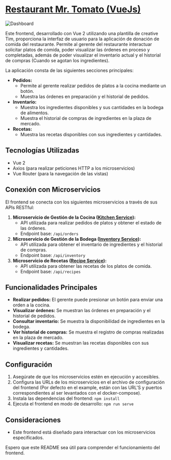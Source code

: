 # [Restaurant Mr. Tomato (VueJs)](https://github.com/sabaz120/vue-restaurant)

![Dashboard](https://i.ibb.co/cc5mCTCd/restaurant-mr-tomato.png)

Este frontend, desarrollado con Vue 2 utilizando una plantilla de creative Tim, proporciona la interfaz de usuario para la aplicación de donación de comida del restaurante. Permite al gerente del restaurante interactuar solicitar platos de comida, poder visualizar las órdenes en proceso y completadas, además de poder visualizar el inventario actual y el historial de compras (Cuando se agotan los ingredientes).

La aplicación consta de las siguientes secciones principales:

* **Pedidos:**
    * Permite al gerente realizar pedidos de platos a la cocina mediante un botón.
    * Muestra las órdenes en preparación y el historial de pedidos.
* **Inventario:**
    * Muestra los ingredientes disponibles y sus cantidades en la bodega de alimentos.
    * Muestra el historial de compras de ingredientes en la plaza de mercado.
* **Recetas:**
    * Muestra las recetas disponibles con sus ingredientes y cantidades.

## Tecnologías Utilizadas

* Vue 2
* Axios (para realizar peticiones HTTP a los microservicios)
* Vue Router (para la navegación de las vistas)

## Conexión con Microservicios

El frontend se conecta con los siguientes microservicios a través de sus APIs RESTful:

1.  **Microservicio de Gestión de la Cocina ([Kitchen Service](https://github.com/sabaz120/ms-kitchen)):**
    * API utilizada para realizar pedidos de platos y obtener el estado de las órdenes.
    * Endpoint base: `/api/orders`
2.  **Microservicio de Gestión de la Bodega ([Inventory Service](https://github.com/sabaz120/ms_inventory)):**
    * API utilizada para obtener el inventario de ingredientes y el historial de compras.
    * Endpoint base: `/api/inventory`
3.  **Microservicio de Recetas ([Recipe Service](https://github.com/sabaz120/ms_recipes)):**
    * API utilizada para obtener las recetas de los platos de comida.
    * Endpoint base: `/api/recipes`

## Funcionalidades Principales

* **Realizar pedidos:** El gerente puede presionar un botón para enviar una orden a la cocina.
* **Visualizar órdenes:** Se muestran las órdenes en preparación y el historial de pedidos.
* **Consultar inventario:** Se muestra la disponibilidad de ingredientes en la bodega.
* **Ver historial de compras:** Se muestra el registro de compras realizadas en la plaza de mercado.
* **Visualizar recetas:** Se muestran las recetas disponibles con sus ingredientes y cantidades.

## Configuración

1.  Asegúrate de que los microservicios estén en ejecución y accesibles.
2.  Configura las URLs de los microservicios en el archivo de configuración del frontend (Por defecto en el example, están con las URL'S y puertos correspondientes al ser levantados con el docker-compose).
3.  Instala las dependencias del frontend: `npm install`
4.  Ejecuta el frontend en modo de desarrollo: `npm run serve`

## Consideraciones

* Este frontend está diseñado para interactuar con los microservicios especificados.

Espero que este README sea útil para comprender el funcionamiento del frontend.
